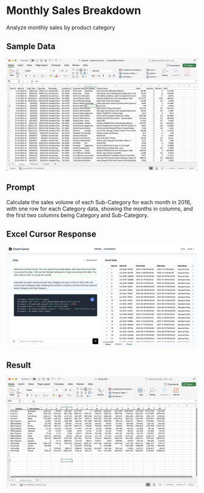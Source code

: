 # Monthly Sales Breakdown
Analyze monthly sales by product category

## Sample Data
![](../images/case01_01.png)

## Prompt
Calculate the sales volume of each Sub-Category for each month in 2016, with one row for each Category data, showing the months in columns, and the first two columns being Category and Sub-Category.

## Excel Cursor Response
![](../images/case02_01.png)

## Result
![](../images/case02_02.png)